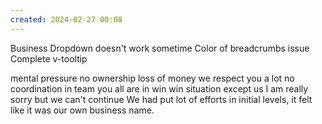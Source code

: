 ```yaml
---
created: 2024-02-27 00:08
---
```

Business Dropdown doesn't work sometime
Color of breadcrumbs issue
Complete v-tooltip


mental pressure
no ownership
loss of money 
we respect you a lot
no coordination in team
you all are in win win situation except us
I am really sorry but we can't continue
We had put lot of efforts in initial levels, it felt like it was our own business name. 